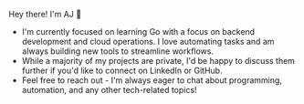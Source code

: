 Hey there! I'm AJ 👋

- I'm currently focused on learning Go with a focus on backend development and cloud operations. I love automating tasks and am always building new tools to streamline workflows.
- While a majority of my projects are private, I'd be happy to discuss them further if you'd like to connect on LinkedIn or GitHub.
- Feel free to reach out - I'm always eager to chat about programming, automation, and any other tech-related topics!
